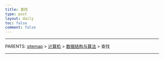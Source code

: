 ```yaml
---
title: 查找
type: post
layout: daily
toc: false
comment: false
---
```

---
PARENTS: [sitemap](/gknows/sitemap) > [计算机](/gknows/计算机) > [数据结构与算法](/gknows/数据结构与算法) > 查找

---
